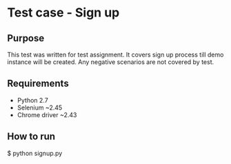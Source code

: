 # Test case - Sign up
## Purpose
This test was written for test assignment. It covers sign up process till demo instance will be created. Any negative scenarios are not covered by test.

## Requirements
* Python 2.7
* Selenium ~2.45
* Chrome driver ~2.43

## How to run
   $ python signup.py
